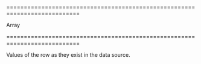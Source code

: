 <!--**
/*-------------------------------------------
    Auto-generated file. Do not modify.
-------------------------------------------

**-->
===========================================================================
<!--type-->Array<!--/type-->
===========================================================================

<!--shortDescription-->
Values of the row as they exist in the data source.
<!--/shortDescription-->

<!--fullDescription-->

<!--/fullDescription-->